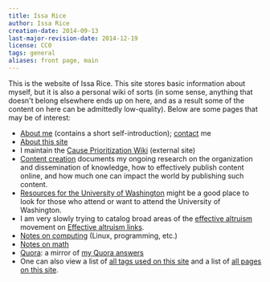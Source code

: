 ```yaml
---
title: Issa Rice
author: Issa Rice
creation-date: 2014-09-13
last-major-revision-date: 2014-12-19
license: CC0
tags: general
aliases: front page, main
---
```


This is the website of Issa Rice.  This site stores basic information
about myself, but it is also a personal wiki of sorts (in some sense,
anything that doesn't belong elsewhere ends up on here, and as a result
some of the content on here can be admittedly low-quality).  Below are
some pages that may be of interest:

- [About me]() (contains a short self-introduction); [contact]() me
- [About this site](./about-the-site)
- I maintain the [Cause Prioritization Wiki][cpw] (external site)
- [Content creation]() documents my ongoing research on the
  organization and dissemination of knowledge, how to effectively
  publish content online, and how much one can impact the world by
  publishing such content.
- [Resources for the University of Washington]() might be a good
  place to look for those who attend or want to attend the University of
  Washington.
- I am very slowly trying to catalog broad areas of the [effective
  altruism]() movement on [Effective altruism links]().
- [Notes on computing](_tags/computing) (Linux, programming, etc.)
- [Notes on math](_tags/math)
- [Quora](): a mirror of [my Quora answers]()
- One can also view a list of [all tags used on this site](_tags/index)
  and a list of [all pages on this site](_all).

[cpw]: http://causeprioritization.org

